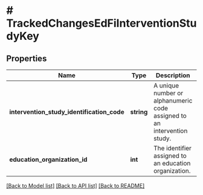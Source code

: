 # # TrackedChangesEdFiInterventionStudyKey

## Properties

Name | Type | Description | Notes
------------ | ------------- | ------------- | -------------
**intervention_study_identification_code** | **string** | A unique number or alphanumeric code assigned to an intervention study. | [optional]
**education_organization_id** | **int** | The identifier assigned to an education organization. | [optional]

[[Back to Model list]](../../README.md#models) [[Back to API list]](../../README.md#endpoints) [[Back to README]](../../README.md)
